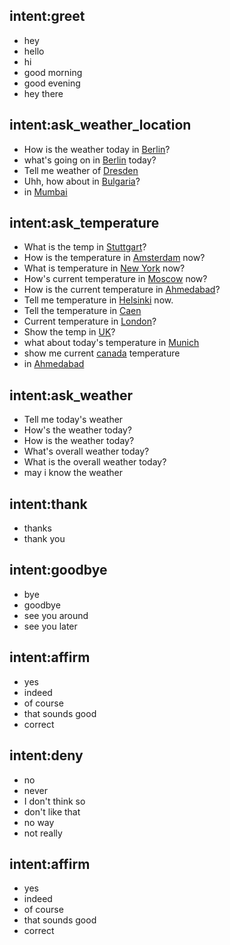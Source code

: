 ## intent:greet
- hey
- hello
- hi
- good morning
- good evening
- hey there

## intent:ask_weather_location
- How is the weather today in [Berlin](location)?
- what's going on in [Berlin](location) today?
- Tell me weather of [Dresden](location)  
- Uhh, how about in [Bulgaria](location)?   
- in [Mumbai](location)           

## intent:ask_temperature
- What is the temp in [Stuttgart](location)?
- How is the temperature in [Amsterdam](location) now?
- What is temperature in [New York](location) now?
- How's current temperature in [Moscow](location) now?
- How is the current temperature in [Ahmedabad](location)?
- Tell me temperature in [Helsinki](location) now.
- Tell the temperature in [Caen](location)
- Current temperature in [London](location)?
- Show the temp in [UK](location)?
- what about today's temperature in [Munich](location)
- show me current [canada](location) temperature
- in [Ahmedabad](location)

## intent:ask_weather
- Tell me today's weather
- How's the weather today?  
- How is the weather today?
- What's overall weather today?
- What is the overall weather today?
- may i know the weather

## intent:thank
- thanks
- thank you

## intent:goodbye
- bye
- goodbye
- see you around
- see you later

## intent:affirm
- yes
- indeed
- of course
- that sounds good
- correct

## intent:deny
- no
- never
- I don't think so
- don't like that
- no way
- not really

## intent:affirm
- yes
- indeed
- of course
- that sounds good
- correct





